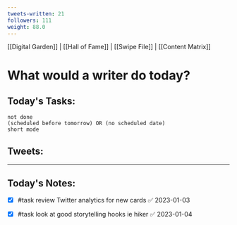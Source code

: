 ```yaml
---
tweets-written: 21
followers: 111
weight: 88.0
---
```

[[Digital Garden]] | [[Hall of Fame]] | [[Swipe File]] | [[Content Matrix]]

# What would a writer do today?

## Today's Tasks:
```tasks
not done
(scheduled before tomorrow) OR (no scheduled date)
short mode
```

## Tweets:


---
## Today's Notes:

- [x] #task review Twitter analytics for new cards ✅ 2023-01-03
- [x] #task look at good storytelling hooks ie hiker ✅ 2023-01-04

